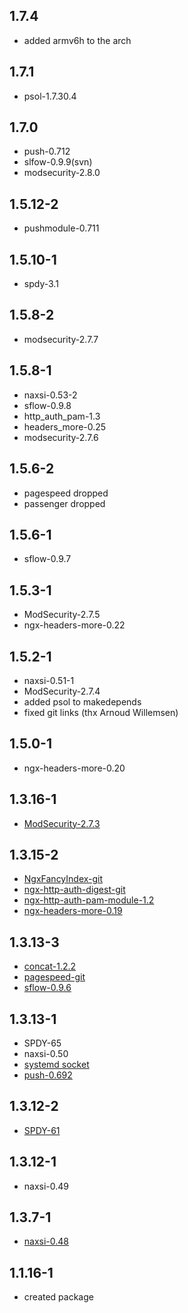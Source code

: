 ## 1.7.4
* added armv6h to the arch

## 1.7.1
* psol-1.7.30.4

## 1.7.0
* push-0.712
* slfow-0.9.9(svn)
* modsecurity-2.8.0

## 1.5.12-2
* pushmodule-0.711

## 1.5.10-1
* spdy-3.1

## 1.5.8-2
* modsecurity-2.7.7

## 1.5.8-1
* naxsi-0.53-2
* sflow-0.9.8
* http_auth_pam-1.3
* headers_more-0.25
* modsecurity-2.7.6

## 1.5.6-2
* pagespeed dropped
* passenger dropped

## 1.5.6-1
* sflow-0.9.7

## 1.5.3-1
* ModSecurity-2.7.5
* ngx-headers-more-0.22

## 1.5.2-1
* naxsi-0.51-1
* ModSecurity-2.7.4
* added psol to makedepends
* fixed git links (thx Arnoud Willemsen)

## 1.5.0-1
* ngx-headers-more-0.20

## 1.3.16-1
* [ModSecurity-2.7.3](http://www.modsecurity.org/projects/modsecurity/nginx/index.html)

## 1.3.15-2
* [NgxFancyIndex-git](http://wiki.nginx.org/NgxFancyIndex)
* [ngx-http-auth-digest-git](http://wiki.nginx.org/HttpAuthDigestModule)
* [ngx-http-auth-pam-module-1.2](http://web.iti.upv.es/~sto/nginx/)
* [ngx-headers-more-0.19](http://wiki.nginx.org/HttpHeadersMoreModule)

## 1.3.13-3
* [concat-1.2.2](http://wiki.nginx.org/HttpConcatModule)
* [pagespeed-git](https://developers.google.com/speed/pagespeed/)
* [sflow-0.9.6](http://nginx-sflow-module.googlecode.com/)

## 1.3.13-1
* SPDY-65
* naxsi-0.50
* [systemd socket](http://trac.nginx.org/nginx/ticket/237)
* [push-0.692](http://pushmodule.slact.net/)

## 1.3.12-2
* [SPDY-61](http://nginx.org/patches/spdy/README.txt)

## 1.3.12-1
* naxsi-0.49

## 1.3.7-1
* [naxsi-0.48](http://code.google.com/p/naxsi/)

## 1.1.16-1
* created package
